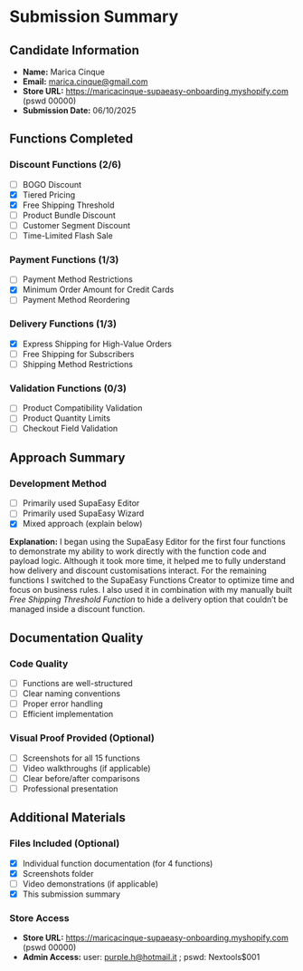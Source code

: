 # Submission Summary

## Candidate Information
- **Name:** Marica Cinque
- **Email:** marica.cinque@gmail.com
- **Store URL:** https://maricacinque-supaeasy-onboarding.myshopify.com (pswd 00000)
- **Submission Date:** 06/10/2025

## Functions Completed

### Discount Functions (2/6)
- [ ] BOGO Discount
- [x] Tiered Pricing
- [x] Free Shipping Threshold
- [ ] Product Bundle Discount
- [ ] Customer Segment Discount
- [ ] Time-Limited Flash Sale

### Payment Functions (1/3)
- [ ] Payment Method Restrictions
- [x] Minimum Order Amount for Credit Cards
- [ ] Payment Method Reordering

### Delivery Functions (1/3)
- [x] Express Shipping for High-Value Orders
- [ ] Free Shipping for Subscribers
- [ ] Shipping Method Restrictions

### Validation Functions (0/3)
- [ ] Product Compatibility Validation
- [ ] Product Quantity Limits
- [ ] Checkout Field Validation 

## Approach Summary

### Development Method
- [ ] Primarily used SupaEasy Editor
- [ ] Primarily used SupaEasy Wizard
- [x] Mixed approach (explain below)

**Explanation:** I began using the SupaEasy Editor for the first four functions to demonstrate my ability to work directly with the function code and payload logic. Although it took more time, it helped me to fully understand how delivery and discount customisations interact.
For the remaining functions I switched to the SupaEasy Functions Creator to optimize time and focus on business rules.
I also used it in combination with my manually built *Free Shipping Threshold Function* to hide a delivery option that couldn’t be managed inside a discount function.

## Documentation Quality

### Code Quality
- [ ] Functions are well-structured
- [ ] Clear naming conventions
- [ ] Proper error handling
- [ ] Efficient implementation

### Visual Proof Provided (Optional)
- [ ] Screenshots for all 15 functions
- [ ] Video walkthroughs (if applicable)
- [ ] Clear before/after comparisons
- [ ] Professional presentation

## Additional Materials

### Files Included (Optional)
- [x] Individual function documentation (for 4 functions)
- [x] Screenshots folder
- [ ] Video demonstrations (if applicable)
- [x] This submission summary

### Store Access
- **Store URL:** https://maricacinque-supaeasy-onboarding.myshopify.com (pswd 00000)
- **Admin Access:** user: purple.h@hotmail.it ; pswd: Nextools$001
